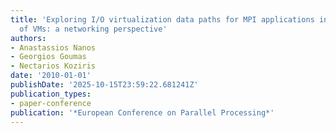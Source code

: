 ```yaml
---
title: 'Exploring I/O virtualization data paths for MPI applications in a cluster
  of VMs: a networking perspective'
authors:
- Anastassios Nanos
- Georgios Goumas
- Nectarios Koziris
date: '2010-01-01'
publishDate: '2025-10-15T23:59:22.681241Z'
publication_types:
- paper-conference
publication: '*European Conference on Parallel Processing*'
---
```

